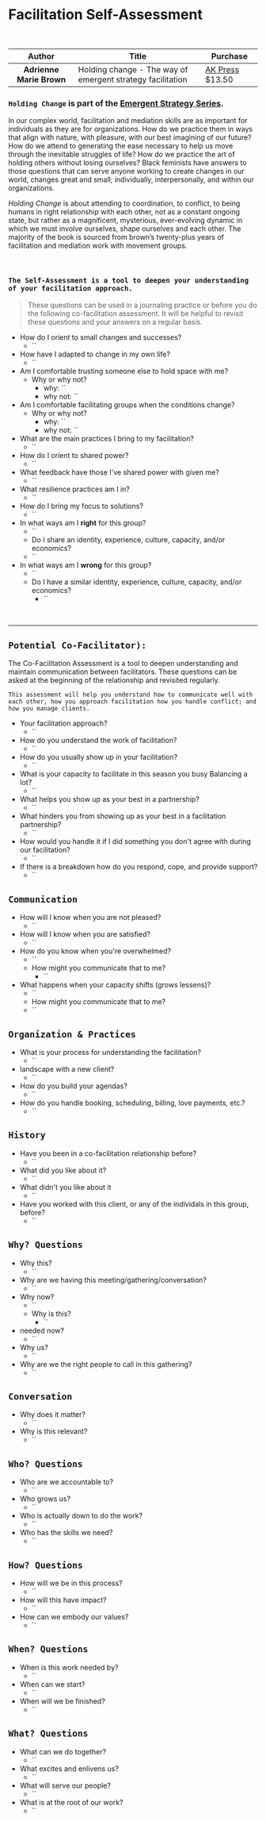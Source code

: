# Facilitation Self-Assessment
 
<br>

| **Author** | **Title** | **Purchase** | 
|  :----: |  ----  | ---- |     
|  **Adrienne Marie Brown** | Holding change - The way of emergent strategy facilitation | [AK Press](https://www.akpress.org/holding-change.html) $13.50 |   

### `Holding Change` is part of the **[Emergent Strategy Series](https://www.akpress.org/featured-products/emergent-strategy-series.html).**
In our complex world, facilitation and mediation skills are as important for individuals as they are for organizations. How do we practice them in ways that align with nature, with pleasure, with our best imagining of our future? How do we attend to generating the ease necessary to help us move through the inevitable struggles of life? How do we practice the art of holding others without losing ourselves? Black feminists have answers to those questions that can serve anyone working to create changes in our world, changes great and small; individually, interpersonally, and within our organizations.

*Holding Change* is about attending to coordination, to conflict, to being humans in right relationship with each other, not as a constant ongoing state, but rather as a magnificent, mysterious, ever-evolving dynamic in which we must involve ourselves, shape ourselves and each other. The majority of the book is sourced from brown’s twenty-plus years of facilitation and mediation work with movement groups.

<br>

### `The Self-Assessment is a tool to deepen your understanding of your facilitation approach.` 

> These questions can be used in a journaling practice or before you do the following co-facilitation assessment. It will be helpful to revisit these questions and your answers on a regular basis.

+ How do I orient to small changes and successes? 
  + ``
+ How have I adapted to change in my own life?
  + ``
+ Am I comfortable trusting someone else to hold space with me? 
  + Why or why not?
    + why: ``
    + why not: ``
+ Am I comfortable facilitating groups when the conditions change? 
  + Why or why not? 
    + why: ``
    + why not: ``
+ What are the main practices I bring to my facilitation?
  + ``
+ How do I orient to shared power? 
  + ``
+ What feedback have those I've shared power with given me?
  + ``
+ What resilience practices am I in?
  + ``
+ How do I bring my focus to solutions?
  + ``
+ In what ways am I **right** for this group? 
    + ``
  + Do I share an identity, experience, culture, capacity, and/or economics?
  + ``
+ In what ways am I **wrong** for this group? 
  + ``
  + Do I have a similar identity, experience, culture, capacity, and/or economics? 
    + ``
  
</br>

---
## `Potential Co-Facilitator):`

The Co-Facilitation Assessment is a tool to deepen understanding and maintain communication between facilitators. These questions can be asked at the beginning of the relationship and revisited regularly.


`This assessment will help you understand how to communicate well with each other, how you approach facilitation how you handle conflict; and how you manage clients. `

+ Your facilitation approach?
  + ``
+ How do you understand the work of facilitation? 
  + ``
+ How do you usually show up in your facilitation?
  + ``
+ What is your capacity to facilitate in this season you busy Balancing a lot?
  + ``
+ What helps you show up as your best in a partnership?
  + ``
+ What hinders you from showing up as your best in a facilitation partnership?
  + ``
+ How would you handle it if I did something you don't agree with during our facilitation?
  + ``
+ If there is a breakdown how do you respond, cope, and provide support?
  + ``
## `Communication`
 
+ How will I know when you are not pleased?
  + ``
+ How will I know when you are satisfied?
  + ``
+ How do you know when you're overwhelmed? 
  + ``  
  + How might you communicate that to me?
    + ``
+ What happens when your capacity shifts (grows lessens)? 
    + ``
  + How might you communicate that to me?
  + ``
## `Organization & Practices`
+  What is your process for understanding the facilitation?
   + ``
+ landscape with a new client? 
  + ``
+ How do you build your agendas?
  + ``
+  How do you handle booking, scheduling, billing, love payments, etc.?
   + ``

## `History`
+ Have you been in a co-facilitation relationship before? 
  + ``
+ What did you like about it? 
  + ``
+ What didn't you like about it
  + ``
+ Have you worked with this client, or any of the individals in this group, before?
  + ``
## `Why? Questions`
+ Why this? 
  + ``
+ Why are we having this meeting/gathering/conversation? 
  + ``
+ Why now? 
    + ``
  + Why is this?
    + ``
+ needed now? 
  + ``
+ Why us? 
  + ``
+ Why are we the right people to call in this gathering?
  + ``
  
## `Conversation`

+ Why does it matter? 
  + ``
+ Why is this relevant? 
  + ``
## `Who? Questions`

+  Who are we accountable to?
   + ``
+  Who grows us? 
   + ``
+ Who is actually down to do the work?
  + ``
+ Who has the skills we need?
  + ``
## `How? Questions` 
 
+ How will we be in this process?
  + ``
+ How will this have impact?
  + ``
+  How can we embody our values? 
   + ``
## `When? Questions`

+ When is this work needed by?
  + ``
+ When can we start?
  + ``
+ When will we be finished?
  + ``
## `What? Questions`
  
+ What can we do together?
  + ``
+ What excites and enlivens us?
  + ``
+  What will serve our people?
   + ``
+ What is at the root of our work?
  + ``
